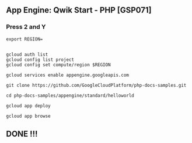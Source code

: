 ## App Engine: Qwik Start - PHP  [GSP071]


### Press 2 and Y
```
export REGION=


gcloud auth list
gcloud config list project
gcloud config set compute/region $REGION

gcloud services enable appengine.googleapis.com

git clone https://github.com/GoogleCloudPlatform/php-docs-samples.git

cd php-docs-samples/appengine/standard/helloworld

gcloud app deploy

gcloud app browse
```

## DONE !!!
